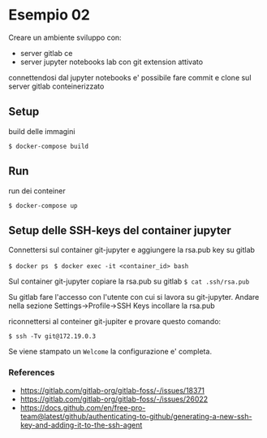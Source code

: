 # Esempio 02

Creare un ambiente sviluppo con:
 * server gitlab ce
 * server jupyter notebooks lab con git extension attivato

connettendosi dal jupyter notebooks e' possibile fare commit e clone sul server gitlab conteinerizzato

## Setup

build delle immagini

`$ docker-compose build`


## Run

run dei conteiner

`$ docker-compose up`

## Setup delle SSH-keys del container jupyter

Connettersi sul container git-jupyter e aggiungere la rsa.pub key su gitlab

`$ docker ps `
`$ docker exec -it <container_id> bash`

Sul container git-jupyter copiare la rsa.pub su gitlab
`$ cat .ssh/rsa.pub`

Su gitlab fare l'accesso con l'utente con cui si lavora su git-jupyter.
Andare nella sezione Settings->Profile->SSH Keys incollare la rsa.pub

riconnettersi al conteiner git-jupiter e provare questo comando:

`$ ssh -Tv git@172.19.0.3`

Se viene stampato un `Welcome` la configurazione e' completa.

### References

 * https://gitlab.com/gitlab-org/gitlab-foss/-/issues/18371 
 * https://gitlab.com/gitlab-org/gitlab-foss/-/issues/26022
 * https://docs.github.com/en/free-pro-team@latest/github/authenticating-to-github/generating-a-new-ssh-key-and-adding-it-to-the-ssh-agent
